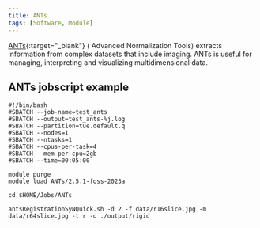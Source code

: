```yaml
---
title: ANTs
tags: [Software, Module]
---
```


[ANTs](http://stnava.github.io/ANTs/){:target="_blank"} ( Advanced Normalization Tools) extracts information 
from complex datasets that include imaging. 
ANTs is useful for managing, interpreting and visualizing multidimensional data.

## ANTs jobscript example 

```shell
#!/bin/bash
#SBATCH --job-name=test_ants
#SBATCH --output=test_ants-%j.log
#SBATCH --partition=tue.default.q
#SBATCH --nodes=1
#SBATCH --ntasks=1
#SBATCH --cpus-per-task=4
#SBATCH --mem-per-cpu=2gb
#SBATCH --time=00:05:00

module purge
module load ANTs/2.5.1-foss-2023a

cd $HOME/Jobs/ANTs

antsRegistrationSyNQuick.sh -d 2 -f data/r16slice.jpg -m data/r64slice.jpg -t r -o ./output/rigid
```


